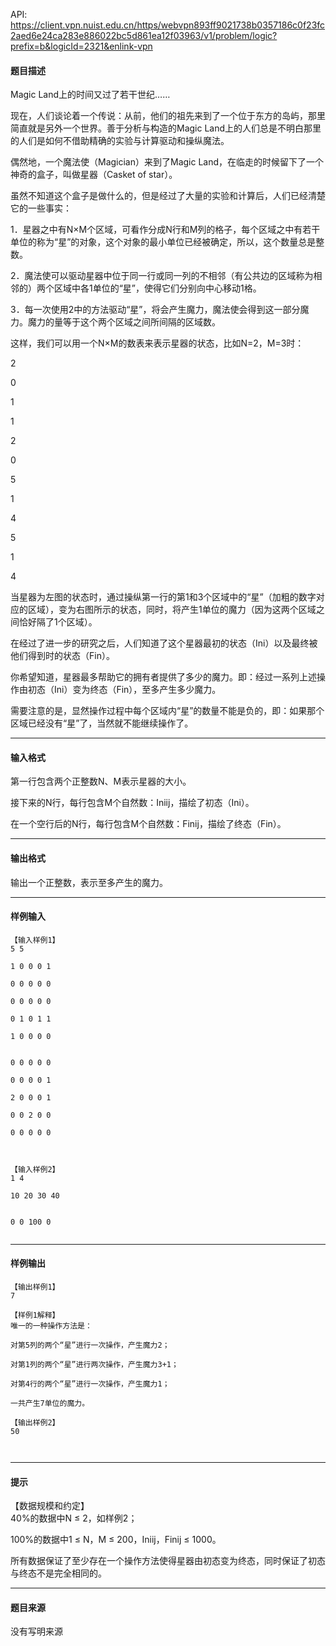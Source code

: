 API: https://client.vpn.nuist.edu.cn/https/webvpn893ff9021738b0357186c0f23fc2aed6e24ca283e886022bc5d861ea12f03963/v1/problem/logic?prefix=b&logicId=2321&enlink-vpn

#### 题目描述

Magic Land上的时间又过了若干世纪……

现在，人们谈论着一个传说：从前，他们的祖先来到了一个位于东方的岛屿，那里简直就是另外一个世界。善于分析与构造的Magic Land上的人们总是不明白那里的人们是如何不借助精确的实验与计算驱动和操纵魔法。

偶然地，一个魔法使（Magician）来到了Magic Land，在临走的时候留下了一个神奇的盒子，叫做星器（Casket of star）。

虽然不知道这个盒子是做什么的，但是经过了大量的实验和计算后，人们已经清楚它的一些事实：

1．星器之中有N×M个区域，可看作分成N行和M列的格子，每个区域之中有若干单位的称为“星”的对象，这个对象的最小单位已经被确定，所以，这个数量总是整数。

2．魔法使可以驱动星器中位于同一行或同一列的不相邻（有公共边的区域称为相邻的）两个区域中各1单位的“星”，使得它们分别向中心移动1格。

3．每一次使用2中的方法驱动“星”，将会产生魔力，魔法使会得到这一部分魔力。魔力的量等于这个两个区域之间所间隔的区域数。

这样，我们可以用一个N×M的数表来表示星器的状态，比如N=2，M=3时：

2

0

1

1

2

0

5

1

4

5

1

4

当星器为左图的状态时，通过操纵第一行的第1和3个区域中的“星”（加粗的数字对应的区域），变为右图所示的状态，同时，将产生1单位的魔力（因为这两个区域之间恰好隔了1个区域）。

在经过了进一步的研究之后，人们知道了这个星器最初的状态（Ini）以及最终被他们得到时的状态（Fin）。

你希望知道，星器最多帮助它的拥有者提供了多少的魔力。即：经过一系列上述操作由初态（Ini）变为终态（Fin），至多产生多少魔力。

需要注意的是，显然操作过程中每个区域内“星”的数量不能是负的，即：如果那个区域已经没有“星”了，当然就不能继续操作了。

---

#### 输入格式

第一行包含两个正整数N、M表示星器的大小。

接下来的N行，每行包含M个自然数：Iniij，描绘了初态（Ini）。

在一个空行后的N行，每行包含M个自然数：Finij，描绘了终态（Fin）。

---

#### 输出格式

输出一个正整数，表示至多产生的魔力。

---

#### 样例输入
```
【输入样例1】
5 5

1 0 0 0 1

0 0 0 0 0

0 0 0 0 0

0 1 0 1 1

1 0 0 0 0


0 0 0 0 0

0 0 0 0 1

2 0 0 0 1

0 0 2 0 0

0 0 0 0 0



【输入样例2】
1 4

10 20 30 40


0 0 100 0


```

---

#### 样例输出
```
【输出样例1】
7

【样例1解释】
唯一的一种操作方法是：

对第5列的两个“星”进行一次操作，产生魔力2；

对第1列的两个“星”进行两次操作，产生魔力3+1；

对第4行的两个“星”进行一次操作，产生魔力1；

一共产生7单位的魔力。

【输出样例2】
50



```

---

#### 提示

【数据规模和约定】  
40%的数据中N ≤ 2，如样例2；

100%的数据中1 ≤ N，M ≤ 200，Iniij，Finij ≤ 1000。

所有数据保证了至少存在一个操作方法使得星器由初态变为终态，同时保证了初态与终态不是完全相同的。

---

#### 题目来源

没有写明来源